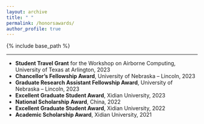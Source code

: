 ```yaml
---
layout: archive
title: " "
permalink: /honorsawards/
author_profile: true
---
```


{% include base_path %}

------

* **Student Travel Grant** for the Workshop on Airborne Computing, University of Texas at Arlington, 2023
* **Chancellor’s Fellowship Award**, University of Nebraska – Lincoln, 2023
* **Graduate Research Assistant Fellowship Award**, University of Nebraska – Lincoln, 2023
* **Excellent Graduate Student Award**, Xidian University, 2023
* **National Scholarship Award**, China, 2022
* **Excellent Graduate Student Award**, Xidian University, 2022
* **Academic Scholarship Award**, Xidian University, 2021
